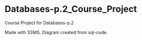 # Databases-p.2_Course_Project
Course Project for Databases-p.2

Made with SSMS. Diagram created from sql-code.
